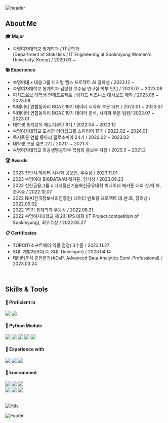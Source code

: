 ![header](https://capsule-render.vercel.app/api?type=waving&color=7F7FD5&height=200&section=header&text=Daun%20Jeong&fontSize=60&fontColor=ffffff)

## About Me
**:mortar_board: Major**  
+ 숙명여자대학교 통계학과 / IT공학과 <br>
(Department of Statistics / IT Engineering at Sookmyung Women's University, Korea) / 2020.03 ~

**:books: Experience**
+ 숙명여대 x 대웅그룹 디지털 헬스 프로젝트 AI 장학생 / 2023.12 ~
+ 숙명여자대학교 통계학과 김양진 교수님 연구실 학부 인턴 / 2023.07 ~ 2023.08
+ 피치그로브 대학생 연계프로젝트 : 링키드 비즈니스 대시보드 제작 / 2023.06 ~ 2023.08
+ 빅데이터 연합동아리 BOAZ 19기 데이터 시각화 부문 대표 / 2023.01 ~ 2023.07
+ 빅데이터 연합동아리 BOAZ 19기 데이터 분석, 시각화 부문 팀원/ 2022.07 ~ 2023.01
+ 대학생 통계교육 재능기부단 8기 / 2022.04 ~ 2022.12
+ 숙명여자대학교 도서관 리더십그룹 스마티어 17기 / 2022.02 ~ 2024.01
+ 독서토론 연합 동아리 필로소피아 24기 / 2022.02 ~ 2023.02
+ 대학생 코딩 캠프 2기 / 2021.1 ~ 2021.3
+ 숙명여자대학교 화공생명공학부 학생회 홍보부 차장 / 2020.3 ~ 2021.2

**:trophy: Awards**
+ 2023 천안시 데이터 시각화 공모전, 우수상 / 2023.11.01
+ 2023 숙명여대 BIGDATA/AI 해커톤, 인기상 / 2023.09.23
+ 2022 신한금융그룹 x 디지털신기술혁신공유대학 빅데이터 해커톤 대회 신.빅.해, 준우승 / 2022.10.07
+ 2022 NIA(한국정보사회진흥원) 데이터 멘토링 프로젝트 데.멘.토, 장려상 / 2022.09.02
+ 2022 1학기 통계학과 우등상 / 2022.08.31
+ 2022 숙명여자대학교 제 2회 IPS 대회 (IT Project competition of Sookmyung), 최우수상 / 2022.05.27
  
**:clipboard: Certificates**
+ TOPCIT(소프트웨어 역량 검정) 3수준 / 2023.11.27
+ SQL 개발자(SQLD, SQL Developer) / 2023.04.14
+ 데이터분석 준전문가(ADsP, Advanced Data Analytics Semi-Professional) / 2023.03.24
<br>

## Skills & Tools
<div align="left">

#### 📘 Proficient in

<img src="https://img.shields.io/badge/Python-3776AB?style=flat&logo=Python&logoColor=white"/>
  
<img src="https://img.shields.io/badge/Tableau-E97627?style=flat&logo=Tableau&logoColor=white"/>

<br>

#### 📕 Python Module

<img src="https://img.shields.io/badge/pandas-150458?style=flat&logo=pandas&logoColor=white"/>

<img src="https://img.shields.io/badge/NumPy-013243?style=flat&logo=NumPy&logoColor=white"/>
  
<img src="https://img.shields.io/badge/Matplotlib-0C1528?style=flat&logo=Soundcharts&logoColor=white"/>

<img src="https://img.shields.io/badge/scikit%20learn-F7931E?style=flat&logo=scikit-learn&logoColor=white"/>
  
<img src="https://img.shields.io/badge/TensorFlow-FF6F00?style=flat&logo=TensorFlow&logoColor=white"/>

<br>

#### 📙 Experience with

<img src="https://img.shields.io/badge/R-276DC3?style=flat&logo=R&logoColor=white"/>

<img src="https://img.shields.io/badge/MySQL-4479A1?style=flat&logo=MySQL&logoColor=black"/>

<img src="https://img.shields.io/badge/SAS-4285F4?style=flat&logo=googlechrome&logoColor=blue"/>

<br>

#### 📗 Environment

<img src="https://img.shields.io/badge/Jupyter-F37626?style=flat&logo=Jupyter&logoColor=white"/>
  
<img src="https://img.shields.io/badge/Google%20Colab-F9AB00?style=flat&logo=googlecolab&logoColor=white"/>

<img src="https://img.shields.io/badge/RStudio-75AADB?style=flat&logo=RStudio&logoColor=white"/>

<br>

<img src="https://img.shields.io/badge/Github-181717?style=flat&logo=Github&logoColor=white"/>

<img src="https://img.shields.io/badge/Notion-000000?style=flat&logo=Notion&logoColor=white"/>
  
<img src="https://img.shields.io/badge/Slack-4A154B?style=flat&logo=Slack&logoColor=white"/>

</div>

<br>

</div>

[![Hits](https://hits.seeyoufarm.com/api/count/incr/badge.svg?url=https%3A%2F%2Fgithub.com%2FdaunJJ&count_bg=%2379C83D&title_bg=%23555555&icon=&icon_color=%23E7E7E7&title=hits&edge_flat=false)](https://hits.seeyoufarm.com)


![Footer](https://capsule-render.vercel.app/api?type=waving&color=7F7FD5&height=90&section=footer)
